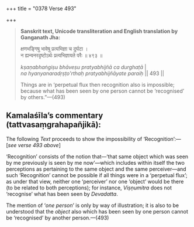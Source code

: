 +++
title = "0378 Verse 493"

+++
> **Sanskrit text, Unicode transliteration and English translation by Ganganath Jha:** 
>
> क्षणभङ्गिषु भावेषु प्रत्यभिज्ञा च दुर्घटा ।  
> न ह्यन्यनरदृष्टोऽर्थः प्रत्यभिज्ञायते परैः ॥ ४९३ ॥ 
>
> *kṣaṇabhaṅgiṣu bhāveṣu pratyabhijñā ca durghaṭā* \|  
> *na hyanyanaradṛṣṭo'rthaḥ pratyabhijñāyate paraiḥ* \|\| 493 \|\| 
>
> Things are in ‘perpetual flux then recognition also is impossible; because what has been seen by one person cannot be ‘recognised’ by others.”—(493)



## Kamalaśīla’s commentary (tattvasaṃgrahapañjikā):

The following *Text* proceeds to show the impossibility of ‘Recognition’:—[*see verse 493 above*]

‘Recognition’ consists of the notion that—‘that same object which was seen by me previously is seen by me now’—which includes within itself the two perceptions as pertaining to the same object and the same perceiver—and such ‘Recognition’ cannot be possible if all things were in a ‘perpetual flux’; as under that view, neither one ‘perceiver’ nor one ‘object’ would be there (to be related to both perceptions); for instance, *Viṣṇumitra* does not ‘recognise’ what has been seen by *Devadatta*.

The mention of ‘*one person*’ is only by way of illustration; it is also to be understood that the *object* also which has been seen by one person cannot be ‘recognised’ by another person.—(493)


